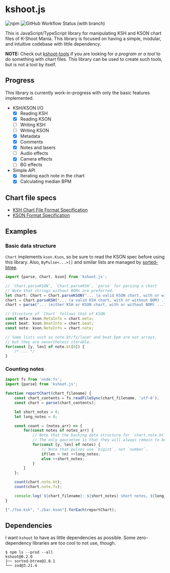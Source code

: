 # kshoot.js

![npm](https://img.shields.io/npm/v/kshoot?style=flat-square)
![GitHub Workflow Status (with branch)](https://img.shields.io/github/actions/workflow/status/123jimin/kshoot.js/build.yml?branch=main&style=flat-square)

This is JavaScript/TypeScript library for manipulating KSH and KSON chart files of K-Shoot Mania.
This library is focused on having a simple, modular, and intuitive codebase with little dependency.

**NOTE:** Check out [kshoot-tools](https://github.com/123jimin/kshoot-tools) if you are looking for *a program or a tool* to do something with chart files.
This library can be used to create such tools, but is not a tool by itself.

## Progress

This library is currently work-in-progress with only the basic features implemented.

- KSH/KSON I/O
  - [x] Reading KSH
  - [x] Reading KSON
  - [ ] Writing KSH
  - [ ] Writing KSON
  - [x] Metadata
  - [x] Comments
  - [x] Notes and lasers
  - [ ] Audio effects
  - [X] Camera effects
  - [ ] BG effects
- Simple API
  - [x] Iterating each note in the chart
  - [x] Calculating median BPM

## Chart file specs

- [KSH Chart File Format Specification](https://github.com/m4saka/ksm-chart-format-spec/blob/master/ksh_format.md)
- [KSON Format Specification](https://github.com/m4saka/ksm-chart-format-spec/blob/master/kson_format.md)

## Examples

### Basic data structure

`Chart` implements `kson.Kson`, so be sure to read the KSON spec before using this library. Also, `ByPulse<...>[]` and similar lists are managed by [sorted-btree](https://github.com/qwertie/btree-typescript).

```ts
import {parse, Chart, kson} from 'kshoot.js';

// `Chart.parseKSON`, `Chart.parseKSH`, `parse` for parsing a chart
// Note that strings without BOMs are preferred.
let chart: Chart = Chart.parseKSON("... (a valid KSON chart, with or without BOM) ...");
chart = Chart.parseKSH("... (a valid KSH chart, with or without BOM) ...");
chart = parse("... (either KSH or KSON chart, with or without BOM) ...");

// Structure of `Chart` follows that of KSON
const meta: kson.MetaInfo = chart.meta;
const beat: kson.BeatInfo = chart.beat;
const note: kson.NoteInfo = chart.note;

// Some lists such as note.bt/fx/laser and beat.bpm are not arrays,
// but they are nevertheless iterable.
for(const [y, len] of note.bt[0]) {
    /* ... */
}

```

### Counting notes

```js
import fs from 'node:fs';
import {parse} from 'kshoot.js';

function reportChart(chart_filename) {
    const chart_contents = fs.readFileSync(chart_filename, 'utf-8');
    const chart = parse(chart_contents);

    let short_notes = 0;
    let long_notes = 0;

    const count = (notes_arr) => {
        for(const notes of notes_arr) {
            // Note that the backing data structure for `chart.note.bt` and `chart.note.fx` may change in future.
            // The only gaurantee is that they will always remain to be iterable.
            for(const [y, len] of notes) {
                // Note that pulses use `bigint`, not `number`.
                if(len > 0n) ++long_notes;
                else ++short_notes;
            }
        }
    };

    count(chart.note.bt);
    count(chart.note.fx);

    console.log(`${chart_filename}: ${short_notes} short notes, ${long_notes} long notes`);
}

["./foo.ksh", "./bar.kson"].forEach(reportChart);
```

## Dependencies

I want `kshoot` to have as little dependencies as possible. Some zero-dependency libraries are too cool to not use, though.

```text
$ npm ls --prod --all
kshoot@0.2.0
├── sorted-btree@1.8.1
└── zod@3.21.4
```
